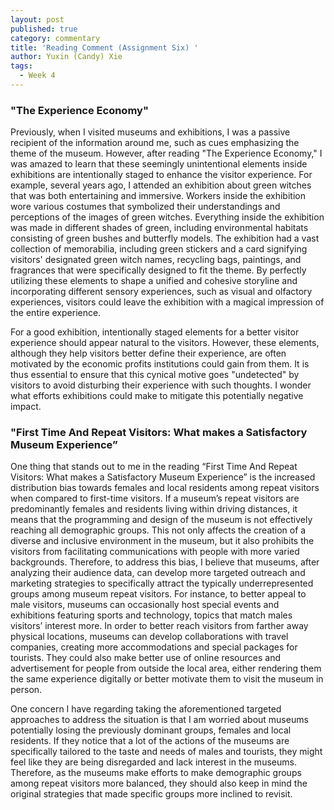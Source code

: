 ```yaml
---
layout: post
published: true
category: commentary
title: 'Reading Comment (Assignment Six) '
author: Yuxin (Candy) Xie
tags:
  - Week 4
---
```

### "The Experience Economy"


Previously, when I visited museums and exhibitions, I was a passive recipient of the information around me, such as cues emphasizing the theme of the museum. However, after reading "The Experience Economy," I was amazed to learn that these seemingly unintentional elements inside exhibitions are intentionally staged to enhance the visitor experience. For example, several years ago, I attended an exhibition about green witches that was both entertaining and immersive. Workers inside the exhibition wore various costumes that symbolized their understandings and perceptions of the images of green witches. Everything inside the exhibition was made in different shades of green, including environmental habitats consisting of green bushes and butterfly models. The exhibition had a vast collection of memorabilia, including green stickers and a card signifying visitors' designated green witch names, recycling bags, paintings, and fragrances that were specifically designed to fit the theme. By perfectly utilizing these elements to shape a unified and cohesive storyline and incorporating different sensory experiences, such as visual and olfactory experiences, visitors could leave the exhibition with a magical impression of the entire experience.

For a good exhibition, intentionally staged elements for a better visitor experience should appear natural to the visitors. However, these elements, although they help visitors better define their experience, are often motivated by the economic profits institutions could gain from them. It is thus essential to ensure that this cynical motive goes "undetected" by visitors to avoid disturbing their experience with such thoughts. I wonder what efforts exhibitions could make to mitigate this potentially negative impact. 




### "First Time And Repeat Visitors: What makes a Satisfactory Museum Experience”

One thing that stands out to me in the reading “First Time And Repeat Visitors: What makes a Satisfactory Museum Experience” is the increased distribution bias towards females and local residents among repeat visitors when compared to first-time visitors. If a museum’s repeat visitors are predominantly females and residents living within driving distances, it means that the programming and design of the museum is not effectively reaching all demographic groups. This not only affects the creation of a diverse and inclusive environment in the museum, but it also prohibits the visitors from facilitating communications with people with more varied backgrounds. Therefore, to address this bias, I believe that museums, after analyzing their audience data, can develop more targeted outreach and marketing strategies to specifically attract the typically underrepresented groups among museum repeat visitors. For instance, to better appeal to male visitors, museums can occasionally host special events and exhibitions featuring sports and technology, topics that match males visitors’ interest more. In order to better reach visitors from farther away physical locations, museums can develop collaborations with travel companies, creating more accommodations and special packages for tourists. They could also make better use of online resources and advertisement for people from outside the local area, either rendering them the same experience digitally or better motivate them to visit the museum in person. 

One concern I have regarding taking the aforementioned targeted approaches to address the situation is that I am worried about museums potentially losing the previously dominant groups, females and local residents. If they notice that a lot of the actions of the museums are specifically tailored to the taste and needs of males and tourists, they might feel like they are being disregarded and lack interest in the museums. Therefore, as the museums make efforts to make demographic groups among repeat visitors more balanced, they should also keep in mind the original strategies that made specific groups more inclined to revisit. 
